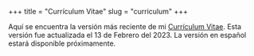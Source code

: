 +++
title = "Currículum Vitae"
slug = "curriculum"
+++

Aquí se encuentra la versión más reciente de mi [Currículum Vitae](https://jaritaes99.github.io/resume.pdf). Esta versión fue actualizada el 13 de Febrero del 2023. La versión en español estará disponible próximamente.
